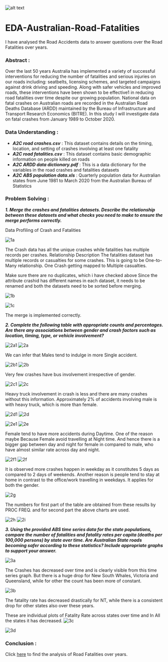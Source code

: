 ![alt text](https://github.com/AbhishekKumar-0311/Micro-Projects/blob/main/EDA-Australian-Road-Fatalities/png/aus.png?raw=true)
# EDA-Australian-Road-Fatalities
I have analysed the Road Accidents data to answer questions over the Road Fatalities over years.

### Abstract :

Over the last 50 years Australia has implemented a variety of successful interventions for reducing the number of fatalities and serious injuries on our roads including: seatbelts, licensing schemes, and targeted campaigns against drink driving and speeding. Along with safer vehicles and improved roads, these interventions have been shown to be effective1 in reducing road fatalities over time despite our growing population.
National data on fatal crashes on Australian roads are recorded in the Australian Road Deaths Database (ARDD) maintained by the Bureau of Infrastructure and Transport Research Economics (BITRE).
In this study I will investigate data on fatal crashes from January 1989 to October 2020.

### Data Understanding :

- **_A2C road crashes.csv_** : This dataset contains details on the timing, location, and setting of crashes involving at least one fatality
- **_A2C road fatalities.csv_** : This dataset contains basic demographic information on people killed on roads
- **_A2C ARDD data dictionary.pdf_** : This is a data dictionary for the variables in the road crashes and fatalities datasets
- **_A2C ABS population data.xls_** : Quarterly population data for Australian states from June 1981 to March 2020 from the Australian Bureau of Statistics


### Problem Solving :

**_1. Merge the crashes and fatalities datasets. Describe the relationship between these datasets and what checks you need to make to ensure the merge performs correctly._**

Data Profiling of Crash and Fatalities

![1a](https://github.com/AbhishekKumar-0311/Micro-Projects/blob/main/EDA-Australian-Road-Fatalities/png/1a.png)

The Crash data has all the unique crashes while fatalities has multiple records per crashes.
Relationship Description
The fatalities dataset has multiple records or casualties for some crashes.
This is going to be One-to-Many relationship. One Crash getting mapped to Multiple casualties.

Make sure there are no duplicates, which i have checked above
Since the attribute crashid has different names in each dataset, it needs to be renamed and both the datasets need to be sorted before merging.

![1b](https://github.com/AbhishekKumar-0311/Micro-Projects/blob/main/EDA-Australian-Road-Fatalities/png/1b.png)

![1c](https://github.com/AbhishekKumar-0311/Micro-Projects/blob/main/EDA-Australian-Road-Fatalities/png/1c.png)

The merge is implemented correctly.


**_2. Complete the following table with appropriate counts and percentages. Are there any associations between gender and crash factors such as location, timing, type, or vehicle involvement?_**

![2a1](https://github.com/AbhishekKumar-0311/Micro-Projects/blob/main/EDA-Australian-Road-Fatalities/png/2a1.png)
![2a](https://github.com/AbhishekKumar-0311/Micro-Projects/blob/main/EDA-Australian-Road-Fatalities/png/2a.png)

We can infer that Males tend to indulge in more Single accident.

![2b1](https://github.com/AbhishekKumar-0311/Micro-Projects/blob/main/EDA-Australian-Road-Fatalities/png/2b1.png)
![2b](https://github.com/AbhishekKumar-0311/Micro-Projects/blob/main/EDA-Australian-Road-Fatalities/png/2b.png)

Very few crashes have bus involvement irrespective of gender.

![2c1](https://github.com/AbhishekKumar-0311/Micro-Projects/blob/main/EDA-Australian-Road-Fatalities/png/2c1.png)
![2c](https://github.com/AbhishekKumar-0311/Micro-Projects/blob/main/EDA-Australian-Road-Fatalities/png/2c.png)

Heavy truck involvement in crash is less and there are many crashes without this information.
Approximately 2% of accidents involving male is with heavy truck, which is more than female.

![2d1](https://github.com/AbhishekKumar-0311/Micro-Projects/blob/main/EDA-Australian-Road-Fatalities/png/2d1.png)
![2d](https://github.com/AbhishekKumar-0311/Micro-Projects/blob/main/EDA-Australian-Road-Fatalities/png/2d.png)

![2e1](https://github.com/AbhishekKumar-0311/Micro-Projects/blob/main/EDA-Australian-Road-Fatalities/png/2e1.png)
![2e](https://github.com/AbhishekKumar-0311/Micro-Projects/blob/main/EDA-Australian-Road-Fatalities/png/2e.png)

Female tend to have more accidents during Daytime. One of the reason maybe Because Female avoid travelling at Night time. And hence there is a bigger gap between day and night for female in compared to male, who have almost similar rate across day and night.

![2f1](https://github.com/AbhishekKumar-0311/Micro-Projects/blob/main/EDA-Australian-Road-Fatalities/png/2f1.png)
![2f](https://github.com/AbhishekKumar-0311/Micro-Projects/blob/main/EDA-Australian-Road-Fatalities/png/2f.png)

It is observed more crashes happen in weekday as it constitutes 5 days as compared to 2 days of weekends.
Another reason is people tend to stay at home in contrast to the office/work travelling in weekdays.
It applies for both the gender.


![2g](https://github.com/AbhishekKumar-0311/Micro-Projects/blob/main/EDA-Australian-Road-Fatalities/png/2g.PNG)

The numbers for first part of the table are obtained from these results by PROC FREQ. and for second part the above charts are used.

![2h](https://github.com/AbhishekKumar-0311/Micro-Projects/blob/main/EDA-Australian-Road-Fatalities/png/2h.png)
![2i](https://github.com/AbhishekKumar-0311/Micro-Projects/blob/main/EDA-Australian-Road-Fatalities/png/2i.png)

**_3. Using the provided ABS time series data for the state populations, compare the number of fatalities and fatality rates per capita (deaths per 100,000 persons) by state over time. Are Australian State roads becoming safer according to these statistics? Include appropriate graphs to support your answer._**

![3a](https://github.com/AbhishekKumar-0311/Micro-Projects/blob/main/EDA-Australian-Road-Fatalities/png/3a.png)

The Crashes has decreased over time and is clearly visible from this time series graph. But there is a huge drop for New South Whales, Victoria and Queensland, while for other the count has been more of constant.

![3b](https://github.com/AbhishekKumar-0311/Micro-Projects/blob/main/EDA-Australian-Road-Fatalities/png/3b.png)

The fatality rate has decreased drastically for NT, while there is a consistent drop for other states also over these years.

These are individual plots of Fatality Rate across states over time and In All the states it has decreased.
![3c](https://github.com/AbhishekKumar-0311/Micro-Projects/blob/main/EDA-Australian-Road-Fatalities/png/3c.png)

![3d](https://github.com/AbhishekKumar-0311/Micro-Projects/blob/main/EDA-Australian-Road-Fatalities/png/3d.png)

### Conclusion :

Click [here](https://github.com/AbhishekKumar-0311/Micro-Projects/blob/main/EDA-Australian-Road-Fatalities/AnalysisResult/AnalysisDocument.docx) to find the analysis of Road Fatalities over years.
